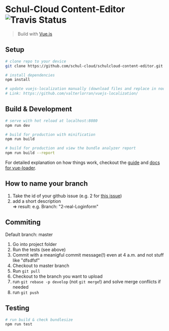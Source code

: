 # Schul-Cloud Content-Editor ![Travis Status](https://travis-ci.org/schul-cloud/schulcloud-content-editor.svg?branch=master)

> Build with [Vue.js](https://vuejs.org)

## Setup

``` bash
# clone repo to your device
git clone https://github.com/schul-cloud/schulcloud-content-editor.git

# install dependencies
npm install

# update vuejs-localization manually (download files and replace in node-modules folder
# Link: https://github.com/valterlorran/vuejs-localization/
```

## Build & Development

``` bash
# serve with hot reload at localhost:8080
npm run dev

# build for production with minification
npm run build

# build for production and view the bundle analyzer report
npm run build --report
```

For detailed explanation on how things work, checkout the [guide](http://vuejs-templates.github.io/webpack/) and [docs for vue-loader](http://vuejs.github.io/vue-loader).

## How to name your branch

1. Take the id of your github issue (e.g. 2 for [this issue](https://github.com/schul-cloud/schulcloud-content-editor/issues/2))
2. add a short description <br>
=> result: e.g. Branch: "2-real-Loginform"

## Commiting

Default branch: master

1. Go into project folder
2. Run the tests (see above)
3. Commit with a meanigful commit message(!) even at 4 a.m. and not stuff like "dfsdfsf"
4. Checkout to master branch
5. Run `git pull`
6. Checkout to the branch you want to upload
7. run `git rebase -p develop` (not `git merge`!) and solve merge conflicts if needed
8. run `git push`

## Testing
``` bash
# run build & check bundlesize
npm run test
```
